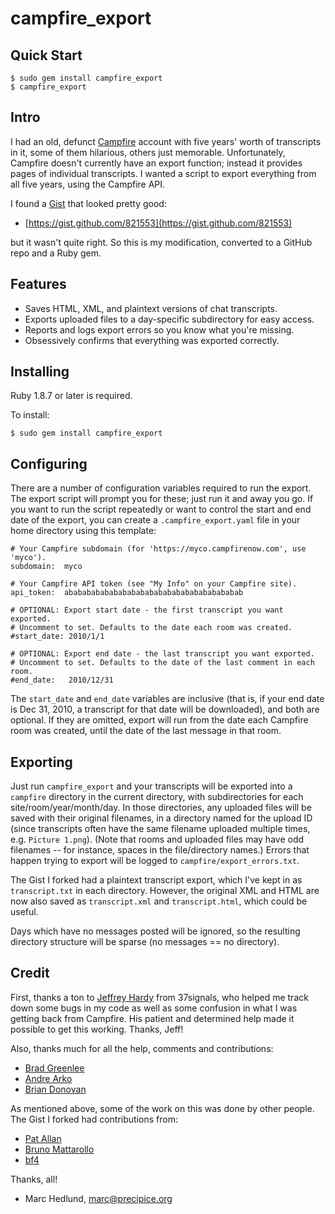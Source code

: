 # campfire_export #

## Quick Start ##

    $ sudo gem install campfire_export
    $ campfire_export

## Intro ##

I had an old, defunct [Campfire](http://campfirenow.com/) account with five
years' worth of transcripts in it, some of them hilarious, others just 
memorable. Unfortunately, Campfire doesn't currently have an export function;
instead it provides pages of individual transcripts. I wanted a script to
export everything from all five years, using the Campfire API.

I found a [Gist](https://gist.github.com) that looked pretty good:

* [https://gist.github.com/821553](https://gist.github.com/821553)

but it wasn't quite right. So this is my modification, converted to a GitHub
repo and a Ruby gem.

## Features ##

* Saves HTML, XML, and plaintext versions of chat transcripts.
* Exports uploaded files to a day-specific subdirectory for easy access.
* Reports and logs export errors so you know what you're missing.
* Obsessively confirms that everything was exported correctly.

## Installing ##

Ruby 1.8.7 or later is required.

To install:

    $ sudo gem install campfire_export

## Configuring ##

There are a number of configuration variables required to run the export. The
export script will prompt you for these; just run it and away you go. If you
want to run the script repeatedly or want to control the start and end date of
the export, you can create a `.campfire_export.yaml` file in your home
directory using this template:

    # Your Campfire subdomain (for 'https://myco.campfirenow.com', use 'myco').
    subdomain:  myco

    # Your Campfire API token (see "My Info" on your Campfire site).
    api_token:  abababababababababababababababababababab

    # OPTIONAL: Export start date - the first transcript you want exported.
    # Uncomment to set. Defaults to the date each room was created.
    #start_date: 2010/1/1

    # OPTIONAL: Export end date - the last transcript you want exported.
    # Uncomment to set. Defaults to the date of the last comment in each room.
    #end_date:   2010/12/31

The `start_date` and `end_date` variables are inclusive (that is, if your
end date is Dec 31, 2010, a transcript for that date will be downloaded), and
both are optional. If they are omitted, export will run from the date each
Campfire room was created, until the date of the last message in that room.

## Exporting ##

Just run `campfire_export` and your transcripts will be exported into a
`campfire` directory in the current directory, with subdirectories for each
site/room/year/month/day. In those directories, any uploaded files will be
saved with their original filenames, in a directory named for the upload ID
(since transcripts often have the same filename uploaded multiple times, e.g.
`Picture 1.png`). (Note that rooms and uploaded files may have odd filenames
-- for instance, spaces in the file/directory names.) Errors that happen
trying to export will be logged to `campfire/export_errors.txt`.

The Gist I forked had a plaintext transcript export, which I've kept in as
`transcript.txt` in each directory. However, the original XML and HTML are now
also saved as `transcript.xml` and `transcript.html`, which could be useful.

Days which have no messages posted will be ignored, so the resulting directory
structure will be sparse (no messages == no directory).

## Credit ##

First, thanks a ton to [Jeffrey Hardy](https://github.com/packagethief) from
37signals, who helped me track down some bugs in my code as well as some
confusion in what I was getting back from Campfire. His patient and determined
help made it possible to get this working. Thanks, Jeff!

Also, thanks much for all the help, comments and contributions:

* [Brad Greenlee](https://github.com/bgreenlee)
* [Andre Arko](https://github.com/indirect)
* [Brian Donovan](https://github.com/eventualbuddha)

As mentioned above, some of the work on this was done by other people. The
Gist I forked had contributions from:

* [Pat Allan](https://github.com/freelancing-god)
* [Bruno Mattarollo](https://github.com/bruno)
* [bf4](https://github.com/bf4)

Thanks, all!

- Marc Hedlund, marc@precipice.org
